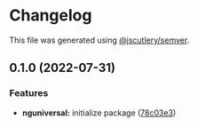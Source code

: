 # Changelog

This file was generated using [@jscutlery/semver](https://github.com/jscutlery/semver).

## 0.1.0 (2022-07-31)


### Features

* **nguniversal:** initialize package ([78c03e3](https://github.com/nxarch/nxarch/commit/78c03e3c2087ccacf10b85c0a21501a479484a7c))
